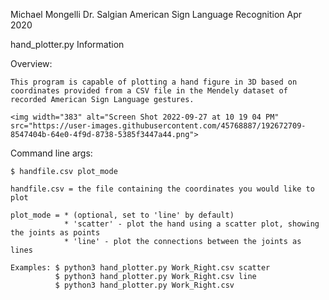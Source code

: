 Michael Mongelli
Dr. Salgian
American Sign Language Recognition
Apr 2020

hand_plotter.py Information

Overview:

    This program is capable of plotting a hand figure in 3D based on
    coordinates provided from a CSV file in the Mendely dataset of
    recorded American Sign Language gestures.
    
    <img width="383" alt="Screen Shot 2022-09-27 at 10 19 04 PM" src="https://user-images.githubusercontent.com/45768887/192672709-8547404b-64e0-4f9d-8738-5385f3447a44.png">

Command line args: 

    $ handfile.csv plot_mode

    handfile.csv = the file containing the coordinates you would like to plot
    
    plot_mode = * (optional, set to 'line' by default)
                * 'scatter' - plot the hand using a scatter plot, showing the joints as points 
                * 'line' - plot the connections between the joints as lines

    Examples: $ python3 hand_plotter.py Work_Right.csv scatter
              $ python3 hand_plotter.py Work_Right.csv line
              $ python3 hand_plotter.py Work_Right.csv
